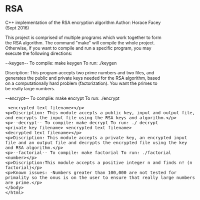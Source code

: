# RSA
C++ implementation of the RSA encryption algorithm
Author: Horace Facey (Sept 2016)

This project is comprised of multiple programs which work together to form the RSA algorithm. The command "make" will compile the whole project. Otherwise, if you want to compile and run a specific program, you may execute the following directions:

--keygen--
To compile: make keygen
To run: ./keygen <prime number> <prime number> <public key filename> <private key filename>

Discription: This program accepts two prime numbers and two files, and generates the public and private keys needed for the RSA algorithm, based on a computationally hard problem (factorization). You want the primes to be really large numbers.

--encrypt--
To complie: make encrypt
To run: ./encrypt <public key filename> <plaintext filename> <encrypted text filename>

Discription: This module accepts a public key, input and output file, and encrypts the input file using the RSA keys and algorithm.

--decrypt--
To compile: make decrypt
To run: ./ decrypt <private key filename> <encrypted text filename> <decrypted text filename>

Discription: This module accepts a private key, an encrypted input file and an output file and decrypts the encrypted file using the key and RSA algorithm.

--factorial--
To compile: make factorial
To run: ./factorial <number>

Discription:This module accepts a positive integer n and finds n! (n factorial)

Known issues:
-Numbers greater than 100,000 are not tested for primality so the onus is on the user to ensure that really large numbers are prime.